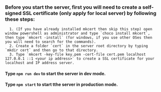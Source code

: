 ### Before you start the server, first you will need to create a self-signed SSL certificate (only apply for local server) by following these steps:
      1. (If you have already installed mkcert then skip this step) open window powershell as administrator and type `choco install mkcert`, then type `mkcert -install` (for windows, if you use other OSes then you will need to search for the commands).
      2. Create a folder `cert` in the server root directory by typing `mkdir cert` and then go to that directory.
      3. Type `mkcert -key-file key.pem -cert-file cert.pem localhost 127.0.0.1 ::1 <your ip address>` to create a SSL certificate for your localhost and IP address server.

#### Type `npm run dev` to start the server in dev mode.
#### Type `npm start` to start tthe server in production mode.
